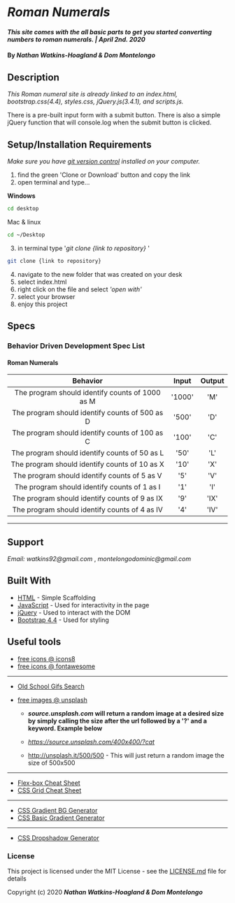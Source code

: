 # _Roman Numerals_

#### _This site comes with the all basic parts to get you started converting numbers to roman numerals. | April 2nd. 2020_

#### By _**Nathan Watkins-Hoagland & Dom Montelongo**_

## Description

_This Roman numeral site is already linked to an index.html, bootstrap.css(4.4), styles.css, jQuery.js(3.4.1), and scripts.js._

There is a pre-built input form with a submit button. There is also a simple jQuery function that will console.log when the submit button is clicked.

## Setup/Installation Requirements

_Make sure you have [git version control](https://git-scm.com/downloads) installed on your computer._

1. find the green 'Clone or Download' button and copy the link
2. open terminal and type...

**Windows**

```sh
cd desktop
```

Mac & linux

```sh
cd ~/Desktop
```

3.  in terminal type '_git clone {link to repository}_ '

```sh
git clone {link to repository}
```

4. navigate to the new folder that was created on your desk
5. select index.html
6. right click on the file and select _'open with'_
7. select your browser
8. enjoy this project

## Specs

### Behavior Driven Development Spec List
#### Roman Numerals
|                          Behavior                          | Input  | Output  |
| :--------------------------------------------------------: | :----: | :-----: |
| The program should identify counts of 1000 as M | '1000' | 'M'  |
| The program should identify counts of 500 as D | '500' | 'D' |  
| The program should identify counts of 100 as C | '100' | 'C' |
| The program should identify counts of 50 as L | '50' | 'L' |
| The program should identify counts of 10 as X | '10' | 'X' |
| The program should identify counts of 5 as V | '5' | 'V' |
| The program should identify counts of 1 as I | '1' | 'I'  |
| The program should identify counts of 9 as IX | '9' | 'IX'  |
| The program should identify counts of 4 as IV | '4' | 'IV'  |

<!--  Examples:
      | decimal_number | roman_numeral |
      | 1              | I             |
      | 2              | II            |
      | 3              | III           |
      | 4              | IV            |
      | 5              | V             |
      | 6              | VI            |
      | 9              | IX            |
      | 10             | X             |
      | 11             | XI            |
      | 15             | XV            |
      | 16             | XVI           |
      | 19             | XIX           |
      #| 21             | XXI           |
      #| 40             | XL            |
      #| 50             | L             |
      #| 90             | XC            |
      #| 100            | C             |
      #| 206            | CCVI          |
      #| 400            | CD            |
      #| 500            | D             |
      #| 900            | CM            |
      #| 1000           | M             |
      #| 1944           | MCMXLIV       |
      #| 2006           | MMVI          | -->
---

## Support

_Email: watkins92@gmail.com_ , _montelongodominic@gmail.com_

## Built With

- [HTML](https://developer.mozilla.org/en-US/docs/Web/HTML) - Simple Scaffolding
- [JavaScript](https://developer.mozilla.org/en-US/docs/Web/JavaScript) - Used for interactivity in the page
- [jQuery](https://jquery.com/) - Used to interact with the DOM
- [Bootstrap 4.4](https://getbootstrap.com/) - Used for styling

## Useful tools

- [free icons @ icons8](https://icons8.com/)
- [free icons @ fontawesome](https://fontawesome.com/)

---

- [Old School Gifs Search](https://gifcities.org/)
- [free images @ unsplash](https://unsplash.com/)

  - **_source.unsplash.com_ will return a random image at a desired size by simply calling the size after the url followed by a '?' and a keyword. Example below**

  - _https://source.unsplash.com/400x400/?cat_
  - http://unsplash.it/500/500 - This will just return a random image the size of 500x500

---

- [Flex-box Cheat Sheet](http://yoksel.github.io/flex-cheatsheet/)
- [CSS Grid Cheat Sheet](http://grid.malven.co/)

---

- [CSS Gradient BG Generator](https://mycolor.space/gradient)
- [CSS Basic Gradient Generator](https://cssgradient.io/)

---

- [CSS Dropshadow Generator](https://cssgenerator.org/box-shadow-css-generator.html)

### License

This project is licensed under the MIT License - see the [LICENSE.md](LICENSE.md) file for details

Copyright (c) 2020 **_Nathan Watkins-Hoagland & Dom Montelongo_**
